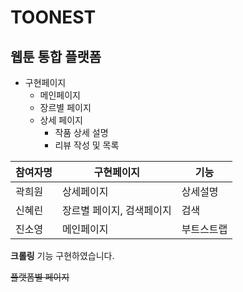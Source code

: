 # TOONEST

## 웹툰 통합 플랫폼

* 구현페이지
  * 메인페이지
  * 장르별 페이지
  * 상세 페이지
    * 작품 상세 설명
    * 리뷰 작성 및 목록

참여자명|구현페이지|기능
---|---|---|
곽희원|상세페이지|상세설명
신혜린|장르별 페이지, 검색페이지|검색
진소영|메인페이지|부트스트랩

**크롤링** 기능 구현하였습니다.

~~플랫폼별 페이지~~
